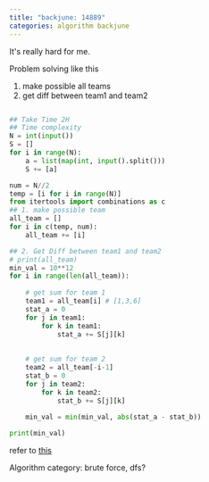 ```yaml
---
title: "backjune: 14889"
categories: algorithm backjune
---
```


It's really hard for me.

Problem solving like this
1) make possible all teams 
2) get diff between team1 and team2


```python

## Take Time 2H
## Time complexity
N = int(input())
S = []
for i in range(N):
    a = list(map(int, input().split()))
    S += [a]

num = N//2
temp = [i for i in range(N)]
from itertools import combinations as c
## 1. make possible team
all_team = []
for i in c(temp, num):
    all_team += [i]

## 2. Get Diff between team1 and team2
# print(all_team)
min_val = 10**12
for i in range(len(all_team)):
    
    # get sum for team 1
    team1 = all_team[i] # [1,3,6]
    stat_a = 0
    for j in team1:
        for k in team1:
            stat_a += S[j][k]
    
    
    # get sum for team 2
    team2 = all_team[-i-1]
    stat_b = 0
    for j in team2:
        for k in team2:
            stat_b += S[j][k]
    
    min_val = min(min_val, abs(stat_a - stat_b))

print(min_val)     
```

refer to [this]

Algorithm category: brute force, dfs?

[this]: https://www.acmicpc.net/problem/14889
